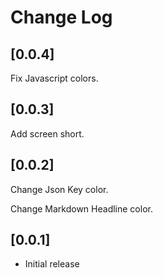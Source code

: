# Change Log

## [0.0.4]

Fix Javascript colors.

## [0.0.3]

Add screen short.

## [0.0.2]

Change Json Key color.

Change Markdown Headline color.

## [0.0.1]

* Initial release
